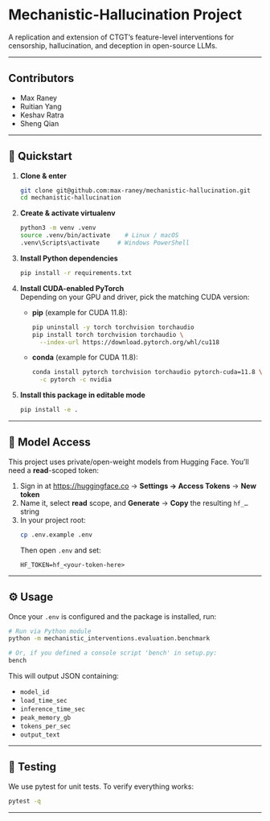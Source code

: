 # Mechanistic-Hallucination Project

A replication and extension of CTGT’s feature-level interventions for censorship, hallucination, and deception in open-source LLMs.  

---

## Contributors

- Max Raney  
- Ruitian Yang  
- Keshav Ratra  
- Sheng Qian  

---

## 🚀 Quickstart

1. **Clone & enter**  
   ```bash
   git clone git@github.com:max-raney/mechanistic-hallucination.git
   cd mechanistic-hallucination
   ```

2. **Create & activate virtualenv**  
   ```bash
   python3 -m venv .venv
   source .venv/bin/activate    # Linux / macOS
   .venv\Scripts\activate     # Windows PowerShell
   ```

3. **Install Python dependencies**  
   ```bash
   pip install -r requirements.txt
   ```

4. **Install CUDA-enabled PyTorch**  
   Depending on your GPU and driver, pick the matching CUDA version:

   - **pip** (example for CUDA 11.8):
     ```bash
     pip uninstall -y torch torchvision torchaudio
     pip install torch torchvision torchaudio \
       --index-url https://download.pytorch.org/whl/cu118
     ```

   - **conda** (example for CUDA 11.8):
     ```bash
     conda install pytorch torchvision torchaudio pytorch-cuda=11.8 \
       -c pytorch -c nvidia
     ```

5. **Install this package in editable mode**  
   ```bash
   pip install -e .
   ```

---

## 🔑 Model Access

This project uses private/open-weight models from Hugging Face. You’ll need a **read**-scoped token:

1. Sign in at https://huggingface.co → **Settings → Access Tokens** → **New token**  
2. Name it, select **read** scope, and **Generate** → **Copy** the resulting `hf_…` string  
3. In your project root:
   ```bash
   cp .env.example .env
   ```
   Then open `.env` and set:
   ```
   HF_TOKEN=hf_<your-token-here>
   ```

---

## ⚙️ Usage

Once your `.env` is configured and the package is installed, run:

```bash
# Run via Python module
python -m mechanistic_interventions.evaluation.benchmark

# Or, if you defined a console script 'bench' in setup.py:
bench
```

This will output JSON containing:

- `model_id`  
- `load_time_sec`  
- `inference_time_sec`  
- `peak_memory_gb`  
- `tokens_per_sec`  
- `output_text`  

---

## 🧪 Testing

We use pytest for unit tests. To verify everything works:

```bash
pytest -q
```

---